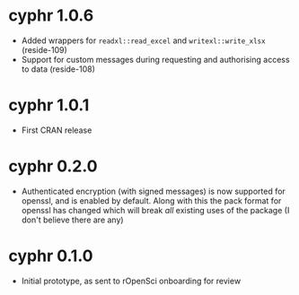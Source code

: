 # cyphr 1.0.6

* Added wrappers for `readxl::read_excel` and `writexl::write_xlsx` (reside-109)
* Support for custom messages during requesting and authorising access to data (reside-108)

# cyphr 1.0.1

* First CRAN release

# cyphr 0.2.0

* Authenticated encryption (with signed messages) is now supported for openssl, and is enabled by default.  Along with this the pack format for openssl has changed which will break *all* existing uses of the package (I don't believe there are any)

# cyphr 0.1.0

* Initial prototype, as sent to rOpenSci onboarding for review
